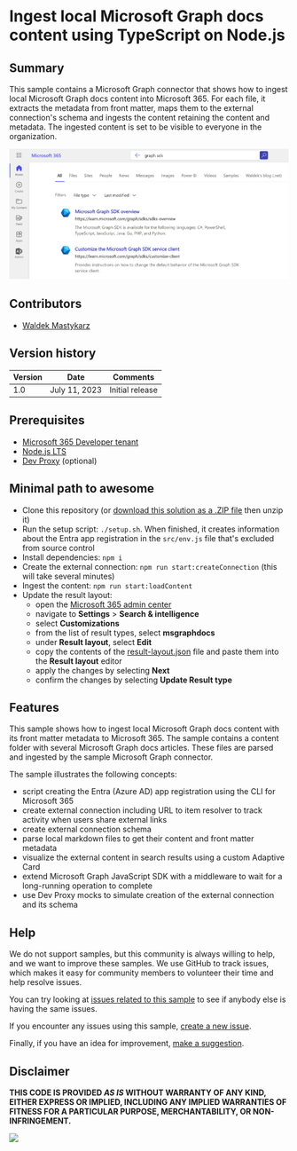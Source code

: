 # Ingest local Microsoft Graph docs content using TypeScript on Node.js

## Summary

This sample contains a Microsoft Graph connector that shows how to ingest local Microsoft Graph docs content into Microsoft 365. For each file, it extracts the metadata from front matter, maps them to the external connection's schema and ingests the content retaining the content and metadata. The ingested content is set to be visible to everyone in the organization.

![Microsoft Graph docs displayed in Microsoft Search search results](assets/screenshot.png)

## Contributors

- [Waldek Mastykarz](https://github.com/waldekmastykarz)

## Version history

Version|Date|Comments
-------|----|--------
1.0|July 11, 2023|Initial release

## Prerequisites

- [Microsoft 365 Developer tenant](https://developer.microsoft.com/microsoft-365/dev-program)
- [Node.js LTS](https://nodejs.org)
- [Dev Proxy](https://aka.ms/devproxy) (optional)

## Minimal path to awesome

- Clone this repository (or [download this solution as a .ZIP file](https://pnp.github.io/download-partial/?url=https://github.com/pnp/graph-connectors-samples/tree/main/samples/nodejs-typescript-graphdocs) then unzip it)
- Run the setup script: `./setup.sh`. When finished, it creates information about the Entra app registration in the `src/env.js` file that's excluded from source control
- Install dependencies: `npm i`
- Create the external connection: `npm run start:createConnection` (this will take several minutes)
- Ingest the content: `npm run start:loadContent`
- Update the result layout:
  - open the [Microsoft 365 admin center](https://admin.microsoft.com)
  - navigate to **Settings** > **Search & intelligence**
  - select **Customizations**
  - from the list of result types, select **msgraphdocs**
  - under **Result layout**, select **Edit**
  - copy the contents of the [result-layout.json](result-layout.json) file and paste them into the **Result layout** editor
  - apply the changes by selecting **Next**
  - confirm the changes by selecting **Update Result type**

## Features

This sample shows how to ingest local Microsoft Graph docs content with its front matter metadata to Microsoft 365. The sample contains a content folder with several Microsoft Graph docs articles. These files are parsed and ingested by the sample Microsoft Graph connector.

The sample illustrates the following concepts:

- script creating the Entra (Azure AD) app registration using the CLI for Microsoft 365
- create external connection including URL to item resolver to track activity when users share external links
- create external connection schema
- parse local markdown files to get their content and front matter metadata
- visualize the external content in search results using a custom Adaptive Card
- extend Microsoft Graph JavaScript SDK with a middleware to wait for a long-running operation to complete
- use Dev Proxy mocks to simulate creation of the external connection and its schema

## Help

We do not support samples, but this community is always willing to help, and we want to improve these samples. We use GitHub to track issues, which makes it easy for  community members to volunteer their time and help resolve issues.

You can try looking at [issues related to this sample](https://github.com/pnp/graph-connectors-samples/issues?q=label%3A%22sample%3A%nodejs-typescript-graphdocs%22) to see if anybody else is having the same issues.

If you encounter any issues using this sample, [create a new issue](https://github.com/pnp/graph-connectors-samples/issues/new).

Finally, if you have an idea for improvement, [make a suggestion](https://github.com/pnp/graph-connectors-samples/issues/new).

## Disclaimer

**THIS CODE IS PROVIDED *AS IS* WITHOUT WARRANTY OF ANY KIND, EITHER EXPRESS OR IMPLIED, INCLUDING ANY IMPLIED WARRANTIES OF FITNESS FOR A PARTICULAR PURPOSE, MERCHANTABILITY, OR NON-INFRINGEMENT.**

![](https://m365-visitor-stats.azurewebsites.net/SamplesGallery/pnp-graph-connector-nodejs-typescript-graphdocs)
